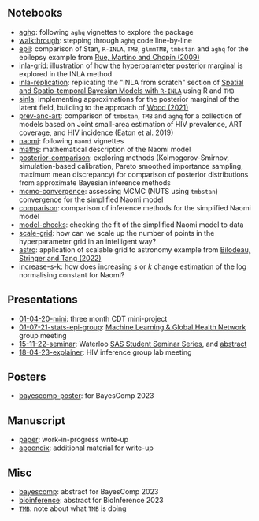 ## Notebooks

* [aghq](https://athowes.github.io/elgm-inf/aghq.html): following `aghq` vignettes to explore the package
* [walkthrough](https://athowes.github.io/elgm-inf/walkthrough.html): stepping through `aghq` code line-by-line
* [epil](https://athowes.github.io/elgm-inf/epil.html): comparison of Stan, `R-INLA`, `TMB`, `glmmTMB`, `tmbstan` and `aghq` for the epilepsy example from [Rue, Martino and Chopin (2009)](https://rss.onlinelibrary.wiley.com/doi/10.1111/j.1467-9868.2008.00700.x)
* [inla-grid](https://athowes.github.io/elgm-inf/inla-grid.html): illustration of how the hyperparameter posterior marginal is explored in the INLA method
* [inla-replication](https://athowes.github.io/elgm-inf/inla-replication.html): replicating the "INLA from scratch" section of [Spatial and Spatio-temporal Bayesian Models with `R-INLA`](https://onlinelibrary.wiley.com/doi/book/10.1002/9781118950203) using R and `TMB`
* [sinla](https://athowes.github.io/elgm-inf/sinla.html): implementing approximations for the posterior marginal of the latent field, building to the approach of [Wood (2021)](https://academic.oup.com/biomet/article/107/1/223/5572662)
* [prev-anc-art](https://athowes.github.io/elgm-inf/prev-anc-art.html): comparison of `tmbstan`, `TMB` and `aghq` for a collection of models based on Joint small-area estimation of HIV prevalence, ART coverage, and HIV incidence (Eaton et al. 2019)
* [naomi](https://athowes.github.io/elgm-inf/naomi.html): following `naomi` vignettes
* [maths](https://athowes.github.io/elgm-inf/maths.html): mathematical description of the Naomi model
* [posterior-comparison](https://athowes.github.io/elgm-inf/posterior-comparison.html): exploring methods (Kolmogorov-Smirnov, simulation-based calibration, Pareto smoothed importance sampling, maximum mean discrepancy) for comparison of posterior distributions from approximate Bayesian inference methods
* [mcmc-convergence](https://athowes.github.io/elgm-inf/mcmc-convergence.html): assessing MCMC (NUTS using `tmbstan`) convergence for the simplified Naomi model
* [comparison](https://athowes.github.io/elgm-inf/comparison.html): comparison of inference methods for the simplified Naomi model
* [model-checks](https://athowes.github.io/elgm-inf/model-checks.html): checking the fit of the simplified Naomi model to data
* [scale-grid](https://athowes.github.io/elgm-inf/scale-grid.html): how can we scale up the number of points in the hyperparameter grid in an intelligent way?
* [astro](https://athowes.github.io/elgm-inf/astro.html): application of scalable grid to astronomy example from [Bilodeau, Stringer and Tang (2022)](https://www.tandfonline.com/doi/full/10.1080/01621459.2022.2141635)
* [increase-s-k](https://athowes.github.io/elgm-inf/increase-s-k.html): how does increasing $s$ or $k$ change estimation of the log normalising constant for Naomi?

<!--

## Experiments

| `TMB` template      | Sample size parameter | Results  |
|:--------------------|:----- |:-----------|
| `model1.cpp`        | 1     | [Plots](https://athowes.github.io/elgm-inf/model1-plots-m1.pdf) |
| `model1.cpp`        | 10    | [Plots](https://athowes.github.io/elgm-inf/model1-plots-m10.pdf) |
| `model1.cpp`        | 100   | [Plots](https://athowes.github.io/elgm-inf/model1-plots-m100.pdf) |
| `model1.cpp`        | 250   | [Plots](https://athowes.github.io/elgm-inf/model1-plots-m250.pdf) |
| `model1_icar.cpp`   | 1     | [Plots](https://athowes.github.io/elgm-inf/model1-icar-plots-m1.pdf) |
| `model1_icar.cpp`   | 10    | [Plots](https://athowes.github.io/elgm-inf/model1-icar-plots-m10.pdf) |
| `model1_icar.cpp`   | 100   | [Plots](https://athowes.github.io/elgm-inf/model1-icar-plots-m100.pdf) |
| `model1_icar.cpp`   | 250   | [Plots](https://athowes.github.io/elgm-inf/model1-icar-plots-m250.pdf) |

-->

## Presentations

* [01-04-20-mini](https://athowes.github.io/elgm-inf/01-04-20-mini.pdf): three month CDT mini-project
* [01-07-21-stats-epi-group](https://athowes.github.io/elgm-inf/01-07-21-stats-epi-group.pdf): [Machine Learning & Global Health Network](https://mlgh.net/) group meeting
* [15-11-22-seminar](https://athowes.github.io/elgm-inf/15-11-22-seminar.pdf): Waterloo [SAS Student Seminar Series](https://uwaterloo.ca/statistics-and-actuarial-science/student-seminar-series), and [abstract](https://athowes.github.io/elgm-inf/seminar.html)
* [18-04-23-explainer](https://athowes.github.io/elgm-inf/18-04-23-explainer.pdf): HIV inference group lab meeting

## Posters

* [bayescomp-poster](https://athowes.github.io/elgm-inf/bayescomp-poster.pdf): for BayesComp 2023

## Manuscript

* [paper](https://athowes.github.io/elgm-inf/paper.pdf): work-in-progress write-up
* [appendix](https://athowes.github.io/elgm-inf/appendix.pdf): additional material for write-up

## Misc

* [bayescomp](https://athowes.github.io/elgm-inf/bayescomp.html): abstract for BayesComp 2023
* [bioinference](https://athowes.github.io/elgm-inf/bioinference.html): abstract for BioInference 2023
* [`TMB`](https://athowes.github.io/elgm-inf/tmb.pdf): note about what `TMB` is doing
